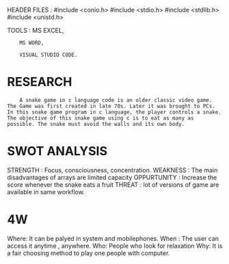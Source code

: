 HEADER FILES :
        #include <conio.h>
        #include <stdio.h>
        #include <stdlib.h>
        #include <unistd.h>
        
TOOLS :
        MS EXCEL,
        
        MS WORD,
        
        VISUAL STUDIO CODE.
        
# RESEARCH
        A snake game in c language code is an older classic video game. The Game was first created in late 70s. Later it was brought to PCs. In this snake game program in c language, the player controls a snake. The objective of this snake game using c is to eat as many as possible. The snake must avoid the walls and its own body.
        
# SWOT ANALYSIS
STRENGTH       :  Focus, consciousness, concentration.
WEAKNESS       :  The main disadvantages of arrays are limited capacity
OPPURTUNITY    :  Increase the score whenever the snake eats a fruit
THREAT         :  lot of versions of game are available in same workflow.

# 4W
Where: It can be palyed in system and mobilephones.
When : The user can access it anytime , anywhere.
Who: People who look for relaxation
Why: It is a fair choosing method to play one people with computer.
